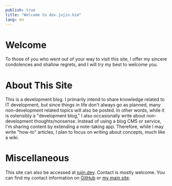 ```yaml
---
publish: true
title: "Welcome to dev.jujin.kim"
lang: en
---
```


# Welcome
To those of you who went out of your way to visit this site, I offer my sincere condolences and shallow regrets, and I will try my best to welcome you.

# About This Site
This is a development blog. I primarily intend to share knowledge related to IT development, but since things in life don't always go as planned, many non-development related topics will also be posted. In other words, while it is ostensibly a "development blog," I also occasionally write about non-development thoughts/nonsense.
Instead of using a blog CMS or service, I'm sharing content by extending a note-taking app. Therefore, while I may write "how-to" articles, I plan to focus on writing about concepts, much like a wiki.

# Miscellaneous
This site can also be accessed at [jujin.dev](httpss://jujin.dev).
Contact is mostly welcome. You can find my contact information on [GitHub](https://github.com/jujinkim) or [my main site](https://jujin.kim).
